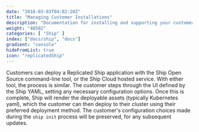 ```yaml
---
date: "2018-03-03T04:02:20Z"
title: "Managing Customer Installations"
description: "Documentation for installing and supporting your customers."
weight: "40502"
categories: [ "Ship" ]
index: ["docs/ship", "docs"]
gradient: "console"
hideFromList: true
icon: "replicatedShip"
---
```


Customers can deploy a Replicated Ship application with the Ship Open Source command-line tool, or the Ship Cloud hosted service. With either tool, the process is similar. The customer steps through the UI defined by the Ship YAML, setting any necessary configuration options. Once this is complete, Ship will render the deployable assets (typically Kubernetes yaml), which the customer can then deploy to their cluster using their preferred deployment method. The customer's configuration choices made during the `ship init` process will be preserved, for any subsequent updates.

